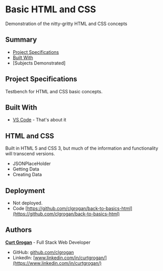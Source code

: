 # Basic HTML and CSS

Demonstration of the nitty-gritty HTML and CSS concepts

## Summary

- [Project Specifications](#exercise-specifications)
- [Built With](#built-with)
- [Subjects Demonstrated]

## Project Specifications

Testbench for HTML and CSS basic concepts.

## Built With

- [VS Code](https://code.visualstudio.com/) - That's about it

## HTML and CSS

Built in HTML 5 and CSS 3, but much of the information and functionality will transcend versions.

- JSONPlaceHolder
- Getting Data
- Creating Data

## Deployment

- Not deployed.
- Code [https://github.com/clgrogan/back-to-basics-html](https://github.com/clgrogan/back-to-basics-html)

## Authors

**[Curt Grogan](https://github.com/clgrogan)** - Full Stack Web Developer

- GitHub: [github.com/clgrogan](https://github.com/clgrogan)
- LinkedIn: [www.linkedin.com/in/curtgrogan/](https://www.linkedin.com/in/curtgrogan/)
